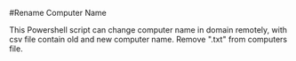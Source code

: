 #Rename Computer Name

This Powershell script can change computer name in domain remotely, with csv file contain old and new computer name.
Remove ".txt" from computers file.
